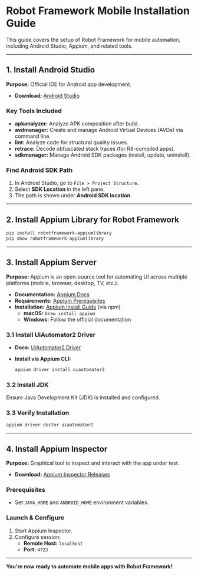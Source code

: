 # Robot Framework Mobile Installation Guide

This guide covers the setup of Robot Framework for mobile automation, including Android Studio, Appium, and related tools.

---

## 1. Install Android Studio

**Purpose:** Official IDE for Android app development.

- **Download:** [Android Studio](https://developer.android.com/studio)

### Key Tools Included

- **apkanalyzer:** Analyze APK composition after build.
- **avdmanager:** Create and manage Android Virtual Devices (AVDs) via command line.
- **lint:** Analyze code for structural quality issues.
- **retrace:** Decode obfuscated stack traces (for R8-compiled apps).
- **sdkmanager:** Manage Android SDK packages (install, update, uninstall).

### Find Android SDK Path

1. In Android Studio, go to `File > Project Structure`.
2. Select **SDK Location** in the left pane.
3. The path is shown under **Android SDK location**.

---

## 2. Install Appium Library for Robot Framework

```sh
pip install robotframework-appiumlibrary
pip show robotframework-appiumlibrary
```

---

## 3. Install Appium Server

**Purpose:** Appium is an open-source tool for automating UI across multiple platforms (mobile, browser, desktop, TV, etc.).

- **Documentation:** [Appium Docs](https://appium.io/docs/en/latest/)
- **Requirements:** [Appium Prerequisites](https://appium.io/docs/en/latest/quickstart/requirements/)
- **Installation:** [Appium Install Guide](https://appium.io/docs/en/latest/quickstart/install/) (via npm)
  - **macOS:** `brew install appium`
  - **Windows:** Follow the official documentation

### 3.1 Install UiAutomator2 Driver

- **Docs:** [UiAutomator2 Driver](https://appium.io/docs/en/latest/quickstart/uiauto2-driver/)
- **Install via Appium CLI:**

    ```sh
    appium driver install uiautomator2
    ```

### 3.2 Install JDK

Ensure Java Development Kit (JDK) is installed and configured.

### 3.3 Verify Installation

```sh
appium driver doctor uiautomator2
```

---

## 4. Install Appium Inspector

**Purpose:** Graphical tool to inspect and interact with the app under test.

- **Download:** [Appium Inspector Releases](https://github.com/appium/appium-desktop/releases)

### Prerequisites

- Set `JAVA_HOME` and `ANDROID_HOME` environment variables.

### Launch & Configure

1. Start Appium Inspector.
2. Configure session:
     - **Remote Host:** `localhost`
     - **Port:** `4723`

---

**You're now ready to automate mobile apps with Robot Framework!**
